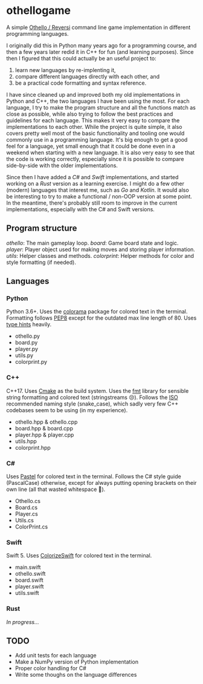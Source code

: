 # othellogame

A simple [Othello / Reversi](https://en.wikipedia.org/wiki/Reversi) command line game implementation in different programming languages.

I originally did this in Python many years ago for a programming course, and then a few years later redid it in C++ for fun (and learning purposes). Since then I figured that this could actually be an useful project to:
1. learn new languages by re-implenting it,
2. compare different languages directly with each other, and
3. be a practical code formatting and syntax reference.

I have since cleaned up and improved both my old implementations in Python and C++, the two languages I have been using the most. For each language, I try to make the program structure and all the functions match as close as possible, while also trying to follow the best practices and guidelines for each language. This makes it very easy to compare the implementations to each other. While the project is quite simple, it also covers pretty well most of the basic functionality and tooling one would commonly use in a programming language. It's big enough to get a good feel for a language, yet small enough that it could be done even in a weekend when starting with a new language. It is also very easy to see that the code is working correctly, especially since it is possible to compare side-by-side with the older implementations.

Since then I have added a *C#* and *Swift* implementations, and started working on a *Rust* version as a learning exercise. I might do a few other (modern) languages that interest me, such as *Go* and *Kotlin*. It would also be interesting to try to make a functional / non-OOP version at some point. In the meantime, there's probably still room to improve in the current implementations, especially with the C# and Swift versions.

## Program structure

_othello_: The main gameplay loop.
_board_: Game board state and logic.
_player_: Player object used for making moves and storing player information.
_utils_: Helper classes and methods.
_colorprint_: Helper methods for color and style formatting (if needed).

## Languages

### Python
Python 3.6+. Uses the [colorama](https://pypi.org/project/colorama/) package for colored text in the terminal. Formatting follows [PEP8](https://www.python.org/dev/peps/pep-0008/) except for the outdated max line length of 80. Uses [type hints](https://docs.python.org/3/library/typing.html#module-typing) heavily.
* othello.py
* board.py
* player.py
* utils.py
* colorprint.py

### C++
C++17. Uses [Cmake](https://cmake.org/) as the build system. Uses the [fmt](https://github.com/fmtlib/fmt) library for sensible string formatting and colored text (stringstreams :unamused:). Follows the [ISO](http://isocpp.github.io/CppCoreGuidelines/CppCoreGuidelines#S-naming) recommended naming style (snake_case), which sadly very few C++ codebases seem to be using (in my experience).
* othello.hpp & othello.cpp
* board.hpp & board.cpp
* player.hpp & player.cpp
* utils.hpp
* colorprint.hpp

### C#
Uses [Pastel](https://github.com/silkfire/Pastel) for colored text in the terminal. Follows the C# style guide (PascalCase) otherwise, except for always putting opening brackets on their own line (all that wasted whitespace :grimacing:).
* Othello.cs
* Board.cs
* Player.cs
* Utils.cs
* ColorPrint.cs

### Swift

Swift 5. Uses [ColorizeSwift](https://github.com/mtynior/ColorizeSwift) for colored text in the terminal.
* main.swift
* othello.swift
* board.swift
* player.swift
* utils.swift

### Rust

*In progress...*


## TODO

* Add unit tests for each language
* Make a NumPy version of Python implementation
* Proper color handling for C#
* Write some thoughs on the language differences
